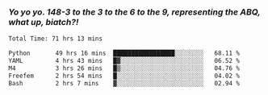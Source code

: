 ### ***Yo yo yo. 148-3 to the 3 to the 6 to the 9, representing the ABQ, what up, biatch?!***

<!--START_SECTION:waka-->

```txt
Total Time: 71 hrs 13 mins

Python       49 hrs 16 mins  █████████████████░░░░░░░░   68.11 %
YAML         4 hrs 43 mins   █▓░░░░░░░░░░░░░░░░░░░░░░░   06.52 %
M4           3 hrs 26 mins   █▒░░░░░░░░░░░░░░░░░░░░░░░   04.76 %
Freefem      2 hrs 54 mins   █░░░░░░░░░░░░░░░░░░░░░░░░   04.02 %
Bash         2 hrs 7 mins    ▓░░░░░░░░░░░░░░░░░░░░░░░░   02.94 %
```

<!--END_SECTION:waka-->

<!--
**AJMC2002/AJMC2002** is a ✨ _special_ ✨ repository because its `README.md` (this file) appears on your GitHub profile.

Here are some ideas to get you started:

- 🔭 I’m currently working on ...
- 🌱 I’m currently learning ...
- 👯 I’m looking to collaborate on ...
- 🤔 I’m looking for help with ...
- 💬 Ask me about ...
- 📫 How to reach me: ...
- 😄 Pronouns: ...
- ⚡ Fun fact: ...
-->
